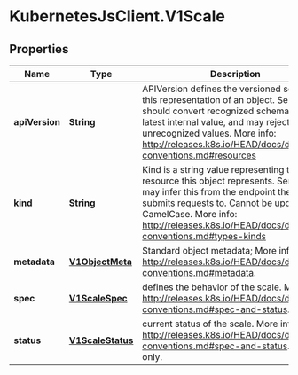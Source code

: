 # KubernetesJsClient.V1Scale

## Properties
Name | Type | Description | Notes
------------ | ------------- | ------------- | -------------
**apiVersion** | **String** | APIVersion defines the versioned schema of this representation of an object. Servers should convert recognized schemas to the latest internal value, and may reject unrecognized values. More info: http://releases.k8s.io/HEAD/docs/devel/api-conventions.md#resources | [optional] 
**kind** | **String** | Kind is a string value representing the REST resource this object represents. Servers may infer this from the endpoint the client submits requests to. Cannot be updated. In CamelCase. More info: http://releases.k8s.io/HEAD/docs/devel/api-conventions.md#types-kinds | [optional] 
**metadata** | [**V1ObjectMeta**](V1ObjectMeta.md) | Standard object metadata; More info: http://releases.k8s.io/HEAD/docs/devel/api-conventions.md#metadata. | [optional] 
**spec** | [**V1ScaleSpec**](V1ScaleSpec.md) | defines the behavior of the scale. More info: http://releases.k8s.io/HEAD/docs/devel/api-conventions.md#spec-and-status. | [optional] 
**status** | [**V1ScaleStatus**](V1ScaleStatus.md) | current status of the scale. More info: http://releases.k8s.io/HEAD/docs/devel/api-conventions.md#spec-and-status. Read-only. | [optional] 


